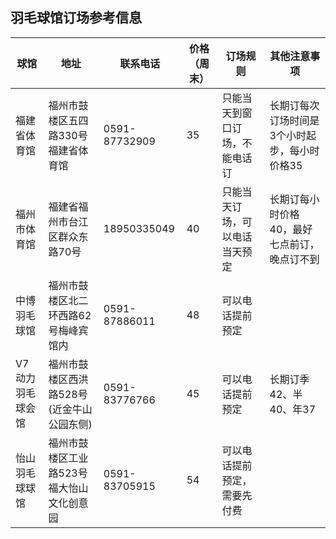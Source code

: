 ## 羽毛球馆订场参考信息

| 球馆             | 地址                                      | 联系电话      | 价格（周末） | 订场规则                       | 其他注意事项                                  |
| ---------------- | ----------------------------------------- | ------------- | ------------ | ------------------------------ | --------------------------------------------- |
| 福建省体育馆     | 福州市鼓楼区五四路330号福建省体育馆       | 0591-87732909 | 35           | 只能当天到窗口订场，不能电话订 | 长期订每次订场时间是3个小时起步，每小时价格35 |
| 福州市体育馆     | 福建省福州市台江区群众东路70号            | 18950335049   | 40           | 只能当天订场，可以电话当天预定 | 长期订每小时价格40，最好七点前订，晚点订不到  |
| 中博羽毛球馆     | 福州市鼓楼区北二环西路62号梅峰宾馆内      | 0591-87886011 | 48           | 可以电话提前预定               |                                               |
| V7动力羽毛球会馆 | 福州市鼓楼区西洪路528号(近金牛山公园东侧) | 0591-83776766 | 45           | 可以电话提前预定               | 长期订季42、半40、年37                        |
| 怡山羽毛球球馆   | 福州市鼓楼区工业路523号福大怡山文化创意园 | 0591-83705915 | 54           | 可以电话提前预定，需要先付费   |                                               |


